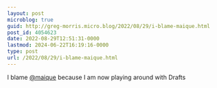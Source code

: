 ```yaml
---
layout: post
microblog: true
guid: http://greg-morris.micro.blog/2022/08/29/i-blame-maique.html
post_id: 4054623
date: 2022-08-29T12:51:31-0000
lastmod: 2024-06-22T16:19:16-0000
type: post
url: /2022/08/29/i-blame-maique.html
---
```

I blame [@maique](https://micro.blog/maique) because I am now playing around with Drafts
